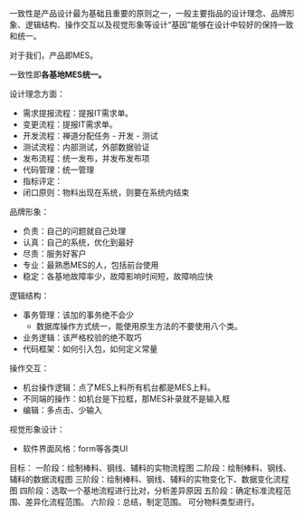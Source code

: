 一致性是产品设计最为基础且重要的原则之一，一般主要指品的设计理念、品牌形象、逻辑结构、操作交互以及视觉形象等设计“基因”能够在设计中较好的保持一致和统一。

对于我们，产品即MES。

一致性即<strong>各基地MES统一。</strong>

设计理念方面：

* 需求提报流程：提报IT需求单。
* 变更流程：提报IT需求单。
* 开发流程：禅道分配任务 - 开发 - 测试
* 测试流程：内部测试，外部数据验证
* 发布流程：统一发布，并发布发布项
* 代码管理：统一管理
* 指标评定：
* 闭口原则：物料出现在系统，则要在系统内结束

品牌形象：

* 负责：自己的问题就自己处理
* 认真：自己的系统，优化到最好
* 尽责：服务好客户
* 专业：最熟悉MES的人，包括前台使用
* 稳定：各基地故障率少，故障影响时间短，故障响应快

逻辑结构：

* 事务管理：该加的事务绝不会少
	* 数据库操作方式统一，能使用原生方法的不要使用八个类。
* 业务逻辑：该严格校验的绝不取巧
* 代码框架：如何引入包，如何定义常量

操作交互：

* 机台操作逻辑：点了MES上料所有机台都是MES上料。
* 不同端的操作：如机台是下拉框，那MES补录就不是输入框
* 编辑：多点击、少输入

视觉形象设计：

* 软件界面风格：form等各类UI

目标：
一阶段：绘制棒料、钢线、辅料的实物流程图
二阶段：绘制棒料、钢线、辅料的数据流程图
三阶段：绘制棒料、钢线、辅料的实物变化下、数据变化流程图
四阶段：选取一个基地流程进行比对，分析差异原因
五阶段：确定标准流程范围、差异化流程范围。
六阶段：总结，制定范围。
可分物料类型进行。